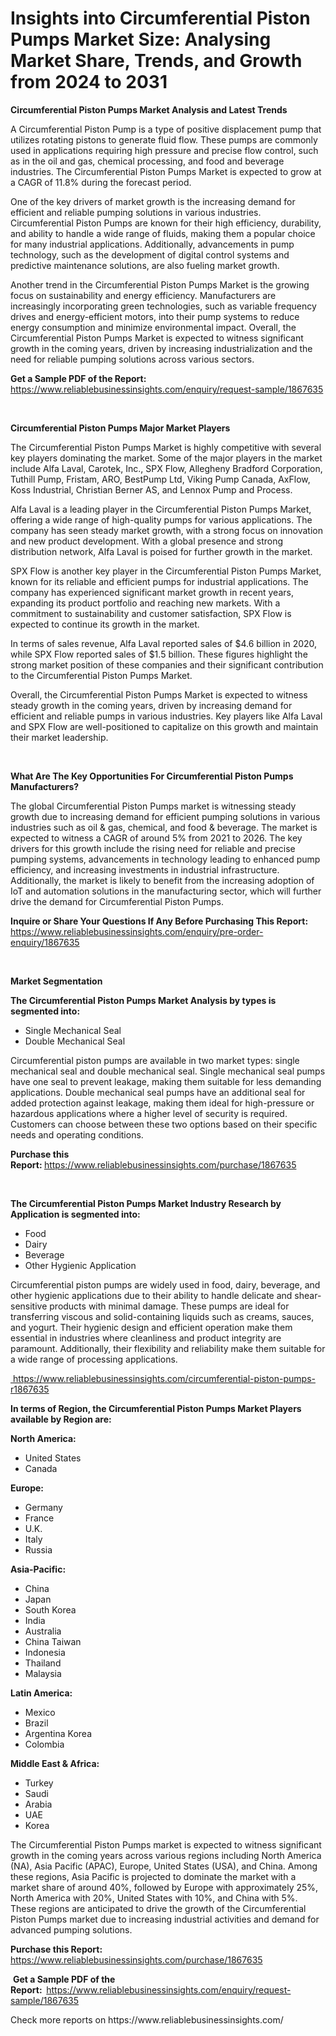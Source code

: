 <p><h1>Insights into Circumferential Piston Pumps Market Size: Analysing Market Share, Trends, and Growth from 2024 to 2031</h1></p><p><strong>Circumferential Piston Pumps Market Analysis and Latest Trends</strong></p>
<p><p>A Circumferential Piston Pump is a type of positive displacement pump that utilizes rotating pistons to generate fluid flow. These pumps are commonly used in applications requiring high pressure and precise flow control, such as in the oil and gas, chemical processing, and food and beverage industries. The Circumferential Piston Pumps Market is expected to grow at a CAGR of 11.8% during the forecast period. </p><p>One of the key drivers of market growth is the increasing demand for efficient and reliable pumping solutions in various industries. Circumferential Piston Pumps are known for their high efficiency, durability, and ability to handle a wide range of fluids, making them a popular choice for many industrial applications. Additionally, advancements in pump technology, such as the development of digital control systems and predictive maintenance solutions, are also fueling market growth.</p><p>Another trend in the Circumferential Piston Pumps Market is the growing focus on sustainability and energy efficiency. Manufacturers are increasingly incorporating green technologies, such as variable frequency drives and energy-efficient motors, into their pump systems to reduce energy consumption and minimize environmental impact. Overall, the Circumferential Piston Pumps Market is expected to witness significant growth in the coming years, driven by increasing industrialization and the need for reliable pumping solutions across various sectors.</p></p>
<p><strong>Get a Sample PDF of the Report:&nbsp;</strong> <a href="https://www.reliablebusinessinsights.com/enquiry/request-sample/1867635">https://www.reliablebusinessinsights.com/enquiry/request-sample/1867635</a></p>
<p>&nbsp;</p>
<p><strong>Circumferential Piston Pumps Major Market Players</strong></p>
<p><p>The Circumferential Piston Pumps Market is highly competitive with several key players dominating the market. Some of the major players in the market include Alfa Laval, Carotek, Inc., SPX Flow, Allegheny Bradford Corporation, Tuthill Pump, Fristam, ARO, BestPump Ltd, Viking Pump Canada, AxFlow, Koss Industrial, Christian Berner AS, and Lennox Pump and Process.</p><p>Alfa Laval is a leading player in the Circumferential Piston Pumps Market, offering a wide range of high-quality pumps for various applications. The company has seen steady market growth, with a strong focus on innovation and new product development. With a global presence and strong distribution network, Alfa Laval is poised for further growth in the market.</p><p>SPX Flow is another key player in the Circumferential Piston Pumps Market, known for its reliable and efficient pumps for industrial applications. The company has experienced significant market growth in recent years, expanding its product portfolio and reaching new markets. With a commitment to sustainability and customer satisfaction, SPX Flow is expected to continue its growth in the market.</p><p>In terms of sales revenue, Alfa Laval reported sales of $4.6 billion in 2020, while SPX Flow reported sales of $1.5 billion. These figures highlight the strong market position of these companies and their significant contribution to the Circumferential Piston Pumps Market.</p><p>Overall, the Circumferential Piston Pumps Market is expected to witness steady growth in the coming years, driven by increasing demand for efficient and reliable pumps in various industries. Key players like Alfa Laval and SPX Flow are well-positioned to capitalize on this growth and maintain their market leadership.</p></p>
<p>&nbsp;</p>
<p><strong>What Are The Key Opportunities For Circumferential Piston Pumps Manufacturers?</strong></p>
<p><p>The global Circumferential Piston Pumps market is witnessing steady growth due to increasing demand for efficient pumping solutions in various industries such as oil & gas, chemical, and food & beverage. The market is expected to witness a CAGR of around 5% from 2021 to 2026. The key drivers for this growth include the rising need for reliable and precise pumping systems, advancements in technology leading to enhanced pump efficiency, and increasing investments in industrial infrastructure. Additionally, the market is likely to benefit from the increasing adoption of IoT and automation solutions in the manufacturing sector, which will further drive the demand for Circumferential Piston Pumps.</p></p>
<p><strong>Inquire or Share Your Questions If Any Before Purchasing This Report:</strong> <a href="https://www.reliablebusinessinsights.com/enquiry/pre-order-enquiry/1867635">https://www.reliablebusinessinsights.com/enquiry/pre-order-enquiry/1867635</a></p>
<p>&nbsp;</p>
<p><strong>Market Segmentation</strong></p>
<p><strong>The Circumferential Piston Pumps Market Analysis by types is segmented into:</strong></p>
<p><ul><li>Single Mechanical Seal</li><li>Double Mechanical Seal</li></ul></p>
<p><p>Circumferential piston pumps are available in two market types: single mechanical seal and double mechanical seal. Single mechanical seal pumps have one seal to prevent leakage, making them suitable for less demanding applications. Double mechanical seal pumps have an additional seal for added protection against leakage, making them ideal for high-pressure or hazardous applications where a higher level of security is required. Customers can choose between these two options based on their specific needs and operating conditions.</p></p>
<p><strong>Purchase this Report:&nbsp;</strong><a href="https://www.reliablebusinessinsights.com/purchase/1867635">https://www.reliablebusinessinsights.com/purchase/1867635</a></p>
<p>&nbsp;</p>
<p><strong>The Circumferential Piston Pumps Market Industry Research by Application is segmented into:</strong></p>
<p><ul><li>Food</li><li>Dairy</li><li>Beverage</li><li>Other Hygienic Application</li></ul></p>
<p><p>Circumferential piston pumps are widely used in food, dairy, beverage, and other hygienic applications due to their ability to handle delicate and shear-sensitive products with minimal damage. These pumps are ideal for transferring viscous and solid-containing liquids such as creams, sauces, and yogurt. Their hygienic design and efficient operation make them essential in industries where cleanliness and product integrity are paramount. Additionally, their flexibility and reliability make them suitable for a wide range of processing applications.</p></p>
<p><a href="https://www.reliablebusinessinsights.com/circumferential-piston-pumps-r1867635">&nbsp;https://www.reliablebusinessinsights.com/circumferential-piston-pumps-r1867635</a></p>
<p><strong>In terms of Region, the Circumferential Piston Pumps Market Players available by Region are:</strong></p>
<p>
    <p> <strong> North America: </strong>
        <ul>
            <li>United States</li>
            <li>Canada</li>
        </ul>
        </p> 
    <p> <strong> Europe: </strong>
        <ul>
            <li>Germany</li>
            <li>France</li>
            <li>U.K.</li>
            <li>Italy</li>
            <li>Russia</li>
        </ul>
        </p> 
    <p> <strong> Asia-Pacific: </strong>
        <ul>
            <li>China</li>
            <li>Japan</li>
            <li>South Korea</li>
            <li>India</li>
            <li>Australia</li>
            <li>China Taiwan</li>
            <li>Indonesia</li>
            <li>Thailand</li>
            <li>Malaysia</li>
        </ul>
        </p> 
    <p> <strong> Latin America: </strong>
        <ul>
            <li>Mexico</li>
            <li>Brazil</li>
            <li>Argentina Korea</li>
            <li>Colombia</li>
        </ul>
        </p> 
    <p> <strong> Middle East & Africa: </strong>
        <ul>
            <li>Turkey</li>
            <li>Saudi</li>
            <li>Arabia</li>
            <li>UAE</li>
            <li>Korea</li>
        </ul>
    </p>
    </p>
<p><p>The Circumferential Piston Pumps market is expected to witness significant growth in the coming years across various regions including North America (NA), Asia Pacific (APAC), Europe, United States (USA), and China. Among these regions, Asia Pacific is projected to dominate the market with a market share of around 40%, followed by Europe with approximately 25%, North America with 20%, United States with 10%, and China with 5%. These regions are anticipated to drive the growth of the Circumferential Piston Pumps market due to increasing industrial activities and demand for advanced pumping solutions.</p></p>
<p><strong>Purchase this Report: </strong><a href="https://www.reliablebusinessinsights.com/purchase/1867635">https://www.reliablebusinessinsights.com/purchase/1867635</a></p>
<p>&nbsp;<strong>Get a Sample PDF of the Report:&nbsp;&nbsp;</strong><a href="https://www.reliablebusinessinsights.com/enquiry/request-sample/1867635">https://www.reliablebusinessinsights.com/enquiry/request-sample/1867635</a></p>
<p><strong></strong></p>
<p>Check more reports on https://www.reliablebusinessinsights.com/</p>